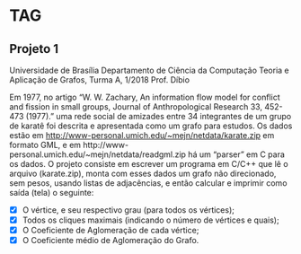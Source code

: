 # TAG

## Projeto 1

Universidade de Brasília
Departamento de Ciência da Computação
Teoria e Aplicação de Grafos, Turma A, 1/2018
Prof. Díbio

Em 1977, no artigo “W. W. Zachary, An information flow model for conflict and fission in small
groups, Journal of Anthropological Research 33, 452-473 (1977).” uma rede social de amizades entre
34 integrantes de um grupo de karatê foi descrita e apresentada como um grafo para estudos. Os dados
estão em http://www-personal.umich.edu/~mejn/netdata/karate.zip em formato GML, e em http://www-
personal.umich.edu/~mejn/netdata/readgml.zip há um “parser” em C para os dados. O projeto consiste
em escrever um programa em C/C++ que lê o arquivo (karate.zip), monta com esses dados um grafo
não direcionado, sem pesos, usando listas de adjacências, e então calcular e imprimir como saída (tela)
o seguinte:

- [x] O vértice, e seu respectivo grau (para todos os vértices);
- [x] Todos os cliques maximais (indicando o número de vértices e quais);
- [x] O Coeficiente de Aglomeração de cada vértice;
- [x] O Coeficiente médio de Aglomeração do Grafo.